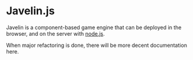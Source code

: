 # Javelin.js #

Javelin is a component-based game engine that can be deployed in the browser, and on the server with [node.js](http://nodejs.org/).

When major refactoring is done, there will be more decent documentation here.